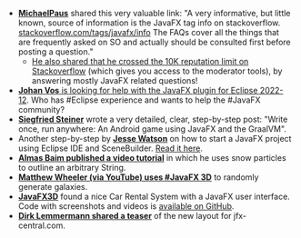 * [**MichaelPaus**](https://twitter.com/MichaelPaus) shared this very valuable link: "A very informative, but little known, source of information is the JavaFX tag info on stackoverflow. [stackoverflow.com/tags/javafx/info](https://stackoverflow.com/tags/javafx/info) The FAQs cover all the things that are frequently asked on SO and actually should be consulted first before posting a question."
  * [He also shared that he crossed the 10K reputation limit on Stackoverflow](https://twitter.com/MichaelPaus/status/1612385027760734208) (which gives you access to the moderator tools), by answering mostly JavaFX related questions!
* [**Johan Vos** is looking for help with the JavaFX plugin for Eclipse 2022-12](https://twitter.com/johanvos/status/1611354561863614465). Who has #Eclipse experience and wants to help the #JavaFX community?
* [**Siegfried Steiner**](https://twitter.com/MetacodesPro/status/1612477239249047552) wrote a very detailed, clear, step-by-step post: "Write once, run anywhere: An Android game using JavaFX and the GraalVM".
* Another step-by-step by [**Jesse Watson**](https://twitter.com/jessals04/status/1611842000965505025) on how to start a JavaFX project using Eclipse IDE and SceneBuilder. [Read it here](https://www.jessejwatson.com/posts/javafx-how-i-made-my-first-java-gui).
* [**Almas Baim published a video tutorial**](https://www.youtube.com/watch?v=UAGRgntpliI) in which he uses snow particles to outline an arbitrary String.
* [**Matthew Wheeler (via YouTube) uses #JavaFX 3D**](https://www.youtube.com/watch?v=2Mjzw_fKqbM) to randomly generate galaxies.
* [**JavaFX3D**](https://twitter.com/JavaFX3D/status/1612944735752310784) found a nice Car Rental System with a JavaFX user interface. Code with screenshots and videos is [available on GitHub](https://github.com/yuenci/Java-Car-Rental-System).
* [**Dirk Lemmermann shared a teaser**](https://twitter.com/dlemmermann/status/1612469114127147010) of the new layout for jfx-central.com.